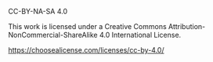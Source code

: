 CC-BY-NA-SA 4.0

This work is licensed under a Creative Commons Attribution-NonCommercial-ShareAlike 4.0 International License.

https://choosealicense.com/licenses/cc-by-4.0/
